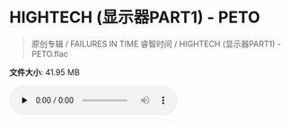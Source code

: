 # HIGHTECH (显示器PART1) - PETO

> 原创专辑 / FAILURES IN TIME 睿智时间 / HIGHTECH (显示器PART1) - PETO.flac

**文件大小**: 41.95 MB

<audio preload="none" controls><source src="https://file.hsyhx.top/archive/原创专辑/FAILURES_IN_TIME_睿智时间/HIGHTECH (显示器PART1) - PETO.flac" type="audio/mpeg">您的浏览器不支持此音频格式</audio>